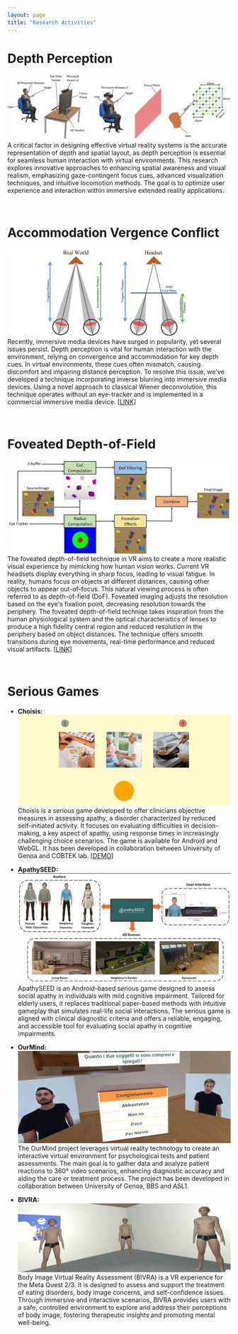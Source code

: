 ```yaml
---
layout: page
title: "Research Activities"
---
```


# Depth Perception
![alt text](assets/Depth.jpg)
A critical factor in designing effective virtual reality systems is the accurate representation of depth and spatial layout, as depth perception is essential for seamless human interaction with virtual environments. This research explores innovative approaches to enhancing spatial awareness and visual realism, emphasizing gaze-contingent focus cues, advanced visualization techniques, and intuitive locomotion methods. The goal is to optimize user experience and interaction within immersive extended reality applications.

<br>

# Accommodation Vergence Conflict
![alt text](assets/VAC.jpg)
Recently, immersive media devices have surged in popularity, yet several issues persist. Depth perception is vital for human interaction with the environment, relying on convergence and accommodation for key depth cues. In virtual environments, these cues often mismatch, causing discomfort and impairing distance perception. To resolve this issue, we've developed a technique incorporating inverse blurring into immersive media devices. Using a novel approach to classical Wiener deconvolution, this technique operates without an eye-tracker and is implemented in a commercial immersive media device. [[LINK](https://ieeexplore.ieee.org/stamp/stamp.jsp?tp=&arnumber=10315149)]

<br>

# Foveated Depth-of-Field
![alt text](assets/FoveatedDoF.jpg)
The foveated depth-of-field technique in VR aims to create a more realistic visual experience by mimicking how human vision works. Current VR headsets display everything in sharp focus, leading to visual fatigue. In reality, humans focus on objects at different distances, causing other objects to appear out-of-focus. This natural viewing process is often referred to as depth-of-field (DoF). Foveated imaging adjusts the resolution based on the eye's fixation point, decreasing resolution towards the periphery. The foveated depth-of-field techniqe takes inspiration from the human physiological system and the optical characteristics of lenses to produce a high fidelity central region and reduced resolution in the periphery based on object distances. The technique offers smooth transitions during eye movements, real-time performance and reduced visual artifacts. [[LINK](https://github.com/RazeenHussain/FoveatedDoF_VR)]

<br>

# Serious Games
- **Choisis:**
![alt text](assets/Choisis.jpg)
Choisis is a serious game developed to offer clinicians objective measures in assessing apathy, a disorder characterized by reduced self-initiated activity. It focuses on evaluating difficulties in decision-making, a key aspect of apathy, using response times in increasingly challenging choice scenarios. The game is available for Android and WebGL. It has been developed in collaboration between University of Genoa and COBTEK lab. [[DEMO](https://razeenhussain.itch.io/choisis)]

- **ApathySEED:**
![alt text](assets/ApathySEED.jpg)
ApathySEED is an Android-based serious game designed to assess social apathy in individuals with mild cognitive impairment. Tailored for elderly users, it replaces traditional paper-based methods with intuitive gameplay that simulates real-life social interactions. The serious game is aligned with clinical diagnostic criteria and offers a reliable, engaging, and accessible tool for evaluating social apathy in cognitive impairments.

- **OurMind:**
![alt text](assets/OurMind.jpg)
The OurMind project leverages virtual reality technology to create an interactive virtual environment for psychological tests and patient assessments. The main goal is to gather data and analyze patient reactions to 360° video scenarios, enhancing diagnostic accuracy and aiding the care or treatment process. The project has been developed in collaboration between University of Genoa, BBS and ASL1. 

- **BIVRA:**
![alt text](assets/BIVRA.jpg)
Body Image Virtual Reality Assessment (BIVRA) is a VR experience for the Meta Quest 2/3. It is designed to assess and support the treatment of eating disorders, body image concerns, and self-confidence issues. Through immersive and interactive scenarios, BIVRA provides users with a safe, controlled environment to explore and address their perceptions of body image, fostering therapeutic insights and promoting mental well-being.

